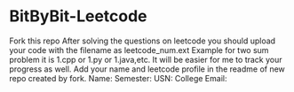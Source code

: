 # BitByBit-Leetcode
Fork this repo
After solving the questions on leetcode you should upload your code with the filename as leetcode_num.ext 
Example for two sum problem it is 1.cpp or 1.py or 1.java,etc.
It will be easier for me to track your progress as well.
Add your name and leetcode profile in the readme of new repo created by fork.
Name:
Semester:
USN:
College Email:
